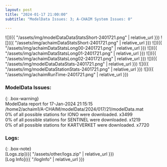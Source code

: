 ```yaml
---
layout: post
title: "2024-01-17 21:00:00"
subtitle: "ModelData Issues: 3; A-CHAIM System Issues: 0"

---
```


![]({{ "/assets/img/modelDataDataStatsShort-2401721.png" | relative_url }})
![]({{ "/assets/img/achaimDataStatsShort-2401721.png" | relative_url }})
![]({{ "/assets/img/achaimDataStatsLong00-2401721.png" | relative_url }})
![]({{ "/assets/img/achaimDataStatsLong01-2401721.png" | relative_url }})
![]({{ "/assets/img/achaimDataStatsLong02-2401721.png" | relative_url }})
![]({{ "/assets/img/modelDataDataStats-2401721.png" | relative_url }})
![]({{ "/assets/img/modelDataStationStats-2401721.png" | relative_url }})
![]({{ "/assets/img/achaimRunTime-2401721.png" | relative_url }})


### ModelData Issues:  
  
{: .box-warning}  
 ModelData report for 17-Jan-2024 21:15:15   
 /home2/achaim1/A-CHAIM/modelData/2024/017/21/modelData.mat   
 0% of all possible stations for IONO were downloaded. x3499   
 0% of all possible stations for SENTINEL were downloaded. x1219   
 0% of all possible stations for KARTVERKET were downloaded. x7720   
  


### Logs:  
  
{: .box-note}  
[Logs.zip]({{ "/assets/other/logs.zip" | relative_url }})  
[Log Info]({{ "/logInfo" | relative_url }})  
